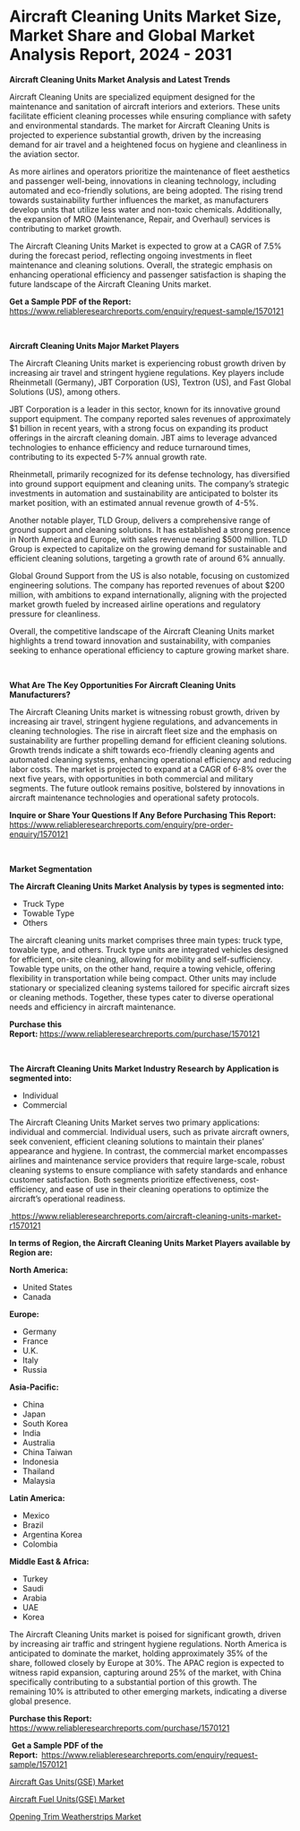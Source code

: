 <p><h1>Aircraft Cleaning Units Market Size, Market Share and Global Market Analysis Report, 2024 - 2031</h1></p><p><strong>Aircraft Cleaning Units Market Analysis and Latest Trends</strong></p>
<p><p>Aircraft Cleaning Units are specialized equipment designed for the maintenance and sanitation of aircraft interiors and exteriors. These units facilitate efficient cleaning processes while ensuring compliance with safety and environmental standards. The market for Aircraft Cleaning Units is projected to experience substantial growth, driven by the increasing demand for air travel and a heightened focus on hygiene and cleanliness in the aviation sector.</p><p>As more airlines and operators prioritize the maintenance of fleet aesthetics and passenger well-being, innovations in cleaning technology, including automated and eco-friendly solutions, are being adopted. The rising trend towards sustainability further influences the market, as manufacturers develop units that utilize less water and non-toxic chemicals. Additionally, the expansion of MRO (Maintenance, Repair, and Overhaul) services is contributing to market growth.</p><p>The Aircraft Cleaning Units Market is expected to grow at a CAGR of 7.5% during the forecast period, reflecting ongoing investments in fleet maintenance and cleaning solutions. Overall, the strategic emphasis on enhancing operational efficiency and passenger satisfaction is shaping the future landscape of the Aircraft Cleaning Units market.</p></p>
<p><strong>Get a Sample PDF of the Report:&nbsp;</strong> <a href="https://www.reliableresearchreports.com/enquiry/request-sample/1570121?utm_campaign=11&utm_medium=2&utm_source=Github&utm_content=ia&utm_term=29122024&utm_id=aircraft-cleaning-units">https://www.reliableresearchreports.com/enquiry/request-sample/1570121</a></p>
<p>&nbsp;</p>
<p><strong>Aircraft Cleaning Units Major Market Players</strong></p>
<p><p>The Aircraft Cleaning Units market is experiencing robust growth driven by increasing air travel and stringent hygiene regulations. Key players include Rheinmetall (Germany), JBT Corporation (US), Textron (US), and Fast Global Solutions (US), among others.</p><p>JBT Corporation is a leader in this sector, known for its innovative ground support equipment. The company reported sales revenues of approximately $1 billion in recent years, with a strong focus on expanding its product offerings in the aircraft cleaning domain. JBT aims to leverage advanced technologies to enhance efficiency and reduce turnaround times, contributing to its expected 5-7% annual growth rate.</p><p>Rheinmetall, primarily recognized for its defense technology, has diversified into ground support equipment and cleaning units. The company’s strategic investments in automation and sustainability are anticipated to bolster its market position, with an estimated annual revenue growth of 4-5%.</p><p>Another notable player, TLD Group, delivers a comprehensive range of ground support and cleaning solutions. It has established a strong presence in North America and Europe, with sales revenue nearing $500 million. TLD Group is expected to capitalize on the growing demand for sustainable and efficient cleaning solutions, targeting a growth rate of around 6% annually.</p><p>Global Ground Support from the US is also notable, focusing on customized engineering solutions. The company has reported revenues of about $200 million, with ambitions to expand internationally, aligning with the projected market growth fueled by increased airline operations and regulatory pressure for cleanliness.</p><p>Overall, the competitive landscape of the Aircraft Cleaning Units market highlights a trend toward innovation and sustainability, with companies seeking to enhance operational efficiency to capture growing market share.</p></p>
<p>&nbsp;</p>
<p><strong>What Are The Key Opportunities For Aircraft Cleaning Units Manufacturers?</strong></p>
<p><p>The Aircraft Cleaning Units market is witnessing robust growth, driven by increasing air travel, stringent hygiene regulations, and advancements in cleaning technologies. The rise in aircraft fleet size and the emphasis on sustainability are further propelling demand for efficient cleaning solutions. Growth trends indicate a shift towards eco-friendly cleaning agents and automated cleaning systems, enhancing operational efficiency and reducing labor costs. The market is projected to expand at a CAGR of 6-8% over the next five years, with opportunities in both commercial and military segments. The future outlook remains positive, bolstered by innovations in aircraft maintenance technologies and operational safety protocols.</p></p>
<p><strong>Inquire or Share Your Questions If Any Before Purchasing This Report:</strong> <a href="https://www.reliableresearchreports.com/enquiry/pre-order-enquiry/1570121?utm_campaign=11&utm_medium=2&utm_source=Github&utm_content=ia&utm_term=29122024&utm_id=aircraft-cleaning-units">https://www.reliableresearchreports.com/enquiry/pre-order-enquiry/1570121</a></p>
<p>&nbsp;</p>
<p><strong>Market Segmentation</strong></p>
<p><strong>The Aircraft Cleaning Units Market Analysis by types is segmented into:</strong></p>
<p><ul><li>Truck Type</li><li>Towable Type</li><li>Others</li></ul></p>
<p><p>The aircraft cleaning units market comprises three main types: truck type, towable type, and others. Truck type units are integrated vehicles designed for efficient, on-site cleaning, allowing for mobility and self-sufficiency. Towable type units, on the other hand, require a towing vehicle, offering flexibility in transportation while being compact. Other units may include stationary or specialized cleaning systems tailored for specific aircraft sizes or cleaning methods. Together, these types cater to diverse operational needs and efficiency in aircraft maintenance.</p></p>
<p><strong>Purchase this Report:&nbsp;</strong><a href="https://www.reliableresearchreports.com/purchase/1570121?utm_campaign=11&utm_medium=2&utm_source=Github&utm_content=ia&utm_term=29122024&utm_id=aircraft-cleaning-units">https://www.reliableresearchreports.com/purchase/1570121</a></p>
<p>&nbsp;</p>
<p><strong>The Aircraft Cleaning Units Market Industry Research by Application is segmented into:</strong></p>
<p><ul><li>Individual</li><li>Commercial</li></ul></p>
<p><p>The Aircraft Cleaning Units Market serves two primary applications: individual and commercial. Individual users, such as private aircraft owners, seek convenient, efficient cleaning solutions to maintain their planes’ appearance and hygiene. In contrast, the commercial market encompasses airlines and maintenance service providers that require large-scale, robust cleaning systems to ensure compliance with safety standards and enhance customer satisfaction. Both segments prioritize effectiveness, cost-efficiency, and ease of use in their cleaning operations to optimize the aircraft’s operational readiness.</p></p>
<p><a href="https://www.reliableresearchreports.com/aircraft-cleaning-units-market-r1570121?utm_campaign=11&utm_medium=2&utm_source=Github&utm_content=ia&utm_term=29122024&utm_id=aircraft-cleaning-units">&nbsp;https://www.reliableresearchreports.com/aircraft-cleaning-units-market-r1570121</a></p>
<p><strong>In terms of Region, the Aircraft Cleaning Units Market Players available by Region are:</strong></p>
<p>
    <p> <strong> North America: </strong>
        <ul>
            <li>United States</li>
            <li>Canada</li>
        </ul>
        </p> 
    <p> <strong> Europe: </strong>
        <ul>
            <li>Germany</li>
            <li>France</li>
            <li>U.K.</li>
            <li>Italy</li>
            <li>Russia</li>
        </ul>
        </p> 
    <p> <strong> Asia-Pacific: </strong>
        <ul>
            <li>China</li>
            <li>Japan</li>
            <li>South Korea</li>
            <li>India</li>
            <li>Australia</li>
            <li>China Taiwan</li>
            <li>Indonesia</li>
            <li>Thailand</li>
            <li>Malaysia</li>
        </ul>
        </p> 
    <p> <strong> Latin America: </strong>
        <ul>
            <li>Mexico</li>
            <li>Brazil</li>
            <li>Argentina Korea</li>
            <li>Colombia</li>
        </ul>
        </p> 
    <p> <strong> Middle East & Africa: </strong>
        <ul>
            <li>Turkey</li>
            <li>Saudi</li>
            <li>Arabia</li>
            <li>UAE</li>
            <li>Korea</li>
        </ul>
    </p>
    </p>
<p><p>The Aircraft Cleaning Units market is poised for significant growth, driven by increasing air traffic and stringent hygiene regulations. North America is anticipated to dominate the market, holding approximately 35% of the share, followed closely by Europe at 30%. The APAC region is expected to witness rapid expansion, capturing around 25% of the market, with China specifically contributing to a substantial portion of this growth. The remaining 10% is attributed to other emerging markets, indicating a diverse global presence.</p></p>
<p><strong>Purchase this Report: </strong><a href="https://www.reliableresearchreports.com/purchase/1570121?utm_campaign=11&utm_medium=2&utm_source=Github&utm_content=ia&utm_term=29122024&utm_id=aircraft-cleaning-units">https://www.reliableresearchreports.com/purchase/1570121</a></p>
<p>&nbsp;<strong>Get a Sample PDF of the Report:&nbsp;&nbsp;</strong><a href="https://www.reliableresearchreports.com/enquiry/request-sample/1570121?utm_campaign=11&utm_medium=2&utm_source=Github&utm_content=ia&utm_term=29122024&utm_id=aircraft-cleaning-units">https://www.reliableresearchreports.com/enquiry/request-sample/1570121</a></p>
<p><strong></strong></p>
<p><p><a href="https://github.com/stillsfloria19981/Market-Research-Report-List-1/blob/main/aircraft-gas-unitsgse-market.md?utm_campaign=11&utm_medium=2&utm_source=Github&utm_content=ia&utm_term=29122024&utm_id=aircraft-cleaning-units">Aircraft Gas Units(GSE) Market</a></p><p><a href="https://github.com/triattwood9919/Market-Research-Report-List-1/blob/main/aircraft-fuel-unitsgse-market.md?utm_campaign=11&utm_medium=2&utm_source=Github&utm_content=ia&utm_term=29122024&utm_id=aircraft-cleaning-units">Aircraft Fuel Units(GSE) Market</a></p><p><a href="https://github.com/gukenneth26571/Market-Research-Report-List-1/blob/main/opening-trim-weatherstrips-market.md?utm_campaign=11&utm_medium=2&utm_source=Github&utm_content=ia&utm_term=29122024&utm_id=aircraft-cleaning-units">Opening Trim Weatherstrips Market</a></p></p>